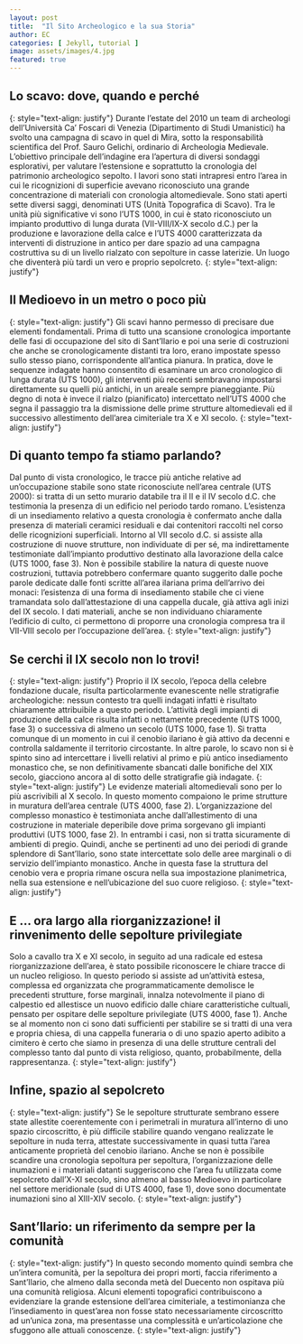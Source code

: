 ```yaml
---
layout: post
title:  "Il Sito Archeologico e la sua Storia"
author: EC
categories: [ Jekyll, tutorial ]
image: assets/images/4.jpg
featured: true
---
```

  

## Lo scavo: dove, quando e perché
{: style="text-align: justify"}
Durante l’estate del 2010 un team di archeologi dell’Università Ca’ Foscari di Venezia (Dipartimento di Studi Umanistici) ha svolto una campagna di scavo in quel di Mira, sotto la responsabilità scientifica del Prof. Sauro Gelichi, ordinario di Archeologia Medievale. L’obiettivo principale dell’indagine era l’apertura di diversi sondaggi esplorativi, per valutare l’estensione e soprattutto la cronologia del patrimonio archeologico sepolto. I lavori sono stati intrapresi entro l’area in cui le ricognizioni di superficie avevano riconosciuto una grande concentrazione di materiali con cronologia altomedievale. Sono stati aperti sette diversi saggi, denominati UTS (Unità Topografica di Scavo). Tra le unità più significative vi sono l’UTS 1000, in cui è stato riconosciuto un impianto produttivo di lunga durata (VII-VIII/IX-X secolo d.C.) per la produzione e lavorazione della calce e l’UTS 4000 caratterizzata da interventi di distruzione in antico per dare spazio ad una campagna costruttiva su di un livello rialzato con sepolture in casse laterizie. Un luogo che diventerà più tardi un vero e proprio sepolcreto.
{: style="text-align: justify"}

## Il Medioevo in un metro o poco più
{: style="text-align: justify"}
Gli scavi hanno permesso di precisare due elementi fondamentali. Prima di tutto una scansione cronologica importante delle fasi di occupazione del sito di Sant’Ilario e poi una serie di costruzioni che anche se cronologicamente distanti tra loro, erano impostate spesso sullo stesso piano, corrispondente all’antica pianura. In pratica, dove le sequenze indagate hanno consentito di esaminare un arco cronologico di lunga durata (UTS 1000), gli interventi più recenti sembravano impostarsi direttamente su quelli più antichi, in un areale sempre pianeggiante. Più degno di nota è invece il rialzo (pianificato) intercettato nell’UTS 4000 che segna il passaggio tra la dismissione delle prime strutture altomedievali ed il successivo allestimento dell’area cimiteriale tra X e XI secolo.
{: style="text-align: justify"}
## Di quanto tempo fa stiamo parlando?

Dal punto di vista cronologico, le tracce più antiche relative ad un’occupazione stabile sono state riconosciute nell’area centrale (UTS 2000): si tratta di un setto murario databile tra il II e il IV secolo d.C. che testimonia la presenza di un edificio nel periodo tardo romano. L’esistenza di un insediamento relativo a questa cronologia è confermato anche dalla presenza di materiali ceramici residuali e dai contenitori raccolti nel corso delle ricognizioni superficiali. Intorno al VII secolo d.C. si assiste alla costruzione di nuove strutture, non individuate di per sé, ma indirettamente testimoniate dall’impianto produttivo destinato alla lavorazione della calce (UTS 1000, fase 3). Non è possibile stabilire la natura di queste nuove costruzioni, tuttavia potrebbero confermare quanto suggerito dalle poche parole dedicate dalle fonti scritte all’area ilariana prima dell’arrivo dei monaci: l’esistenza di una forma di insediamento stabile che ci viene tramandata solo dall’attestazione di una cappella ducale, già attiva agli inizi del IX secolo. I dati materiali, anche se non individuano chiaramente l’edificio di culto, ci permettono di proporre una cronologia compresa tra il VII-VIII secolo per l’occupazione dell’area.
{: style="text-align: justify"}
## Se cerchi il IX secolo non lo trovi!
{: style="text-align: justify"}
Proprio il IX secolo, l’epoca della celebre fondazione ducale, risulta particolarmente evanescente nelle stratigrafie archeologiche: nessun contesto tra quelli indagati infatti è risultato chiaramente attribuibile a questo periodo. L’attività degli impianti di produzione della calce risulta infatti o nettamente precedente (UTS 1000, fase 3) o successiva di almeno un secolo (UTS 1000, fase 1). Si tratta comunque di un momento in cui il cenobio ilariano è già attivo da decenni e controlla saldamente il territorio circostante. In altre parole, lo scavo non si è spinto sino ad intercettare i livelli relativi al primo e più antico insediamento monastico che, se non definitivamente sbancati dalle bonifiche del XIX secolo, giacciono ancora al di sotto delle stratigrafie già indagate.
{: style="text-align: justify"}
Le evidenze materiali altomedievali sono per lo più ascrivibili al X secolo. In questo momento compaiono le prime strutture in muratura dell’area centrale (UTS 4000, fase 2). L’organizzazione del complesso monastico è testimoniata anche dall’allestimento di una costruzione in materiale deperibile dove prima sorgevano gli impianti produttivi (UTS 1000, fase 2). In entrambi i casi, non si tratta sicuramente di ambienti di pregio. Quindi, anche se pertinenti ad uno dei periodi di grande splendore di Sant’Ilario, sono state intercettate solo delle aree marginali o di servizio dell’impianto monastico. Anche in questa fase la struttura del cenobio vera e propria rimane oscura nella sua impostazione planimetrica, nella sua estensione e nell’ubicazione del suo cuore religioso.
{: style="text-align: justify"}
## E ... ora largo alla riorganizzazione! il rinvenimento delle sepolture privilegiate

Solo a cavallo tra X e XI secolo, in seguito ad una radicale ed estesa riorganizzazione dell’area, è stato possibile riconoscere le chiare tracce di un nucleo religioso. In questo periodo si assiste ad un’attività estesa, complessa ed organizzata che programmaticamente demolisce le precedenti strutture, forse marginali, innalza notevolmente il piano di calpestio ed allestisce un nuovo edificio dalle chiare caratteristiche cultuali, pensato per ospitare delle sepolture privilegiate (UTS 4000, fase 1). Anche se al momento non ci sono dati sufficienti per stabilire se si tratti di una vera e propria chiesa, di una cappella funeraria o di uno spazio aperto adibito a cimitero è certo che siamo in presenza di una delle strutture centrali del complesso tanto dal punto di vista religioso, quanto, probabilmente, della rappresentanza.
{: style="text-align: justify"}
## Infine, spazio al sepolcreto
{: style="text-align: justify"}
Se le sepolture strutturate sembrano essere state allestite coerentemente con i perimetrali in muratura all’interno di uno spazio circoscritto, è più difficile stabilire quando vengano realizzate le sepolture in nuda terra, attestate successivamente in quasi tutta l’area anticamente proprietà del cenobio ilariano. Anche se non è possibile scandire una cronologia sepoltura per sepoltura, l’organizzazione delle inumazioni e i materiali datanti suggeriscono che l’area fu utilizzata come sepolcreto dall’X-XI secolo, sino almeno al basso Medioevo in particolare nel settore meridionale (sud di UTS 4000, fase 1), dove sono documentate inumazioni sino al XIII-XIV secolo.
{: style="text-align: justify"}
## Sant’Ilario: un riferimento da sempre per la comunità
{: style="text-align: justify"}
In questo secondo momento quindi sembra che un’intera comunità, per la sepoltura dei propri morti, faccia riferimento a Sant’Ilario, che almeno dalla seconda metà del Duecento non ospitava più una comunità religiosa. Alcuni elementi topografici contribuiscono a evidenziare la grande estensione dell’area cimiteriale, a testimonianza che l’insediamento in quest’area non fosse stato necessariamente circoscritto ad un’unica zona, ma presentasse una complessità e un’articolazione che sfuggono alle attuali conoscenze.
{: style="text-align: justify"}


